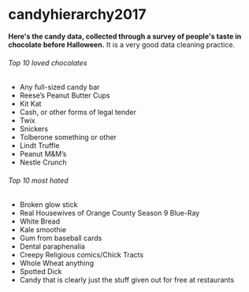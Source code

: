 # candyhierarchy2017
**Here's the candy data, collected through a survey of people's taste in chocolate before Halloween.**
It is a very good data cleaning practice.

###### Top 10 loved chocolates
* Any full-sized candy bar
* Reese’s Peanut Butter Cups
* Kit Kat
* Cash, or other forms of legal tender
* Twix
* Snickers
* Tolberone something or other
* Lindt Truffle
* Peanut M&M’s
* Nestle Crunch	

###### Top 10 most hated
* Broken glow stick
* Real Housewives of Orange County Season 9 Blue-Ray
* White Bread
* Kale smoothie
* Gum from baseball cards
* Dental paraphenalia
* Creepy Religious comics/Chick Tracts
* Whole Wheat anything
* Spotted Dick
* Candy that is clearly just the stuff given out for free at restaurants
